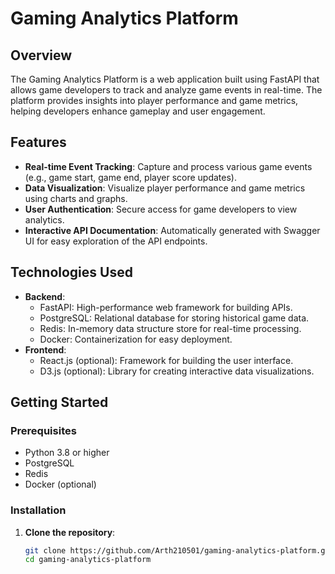 # Gaming Analytics Platform

## Overview

The Gaming Analytics Platform is a web application built using FastAPI that allows game developers to track and analyze game events in real-time. The platform provides insights into player performance and game metrics, helping developers enhance gameplay and user engagement.

## Features

- **Real-time Event Tracking**: Capture and process various game events (e.g., game start, game end, player score updates).
- **Data Visualization**: Visualize player performance and game metrics using charts and graphs.
- **User Authentication**: Secure access for game developers to view analytics.
- **Interactive API Documentation**: Automatically generated with Swagger UI for easy exploration of the API endpoints.

## Technologies Used

- **Backend**: 
  - FastAPI: High-performance web framework for building APIs.
  - PostgreSQL: Relational database for storing historical game data.
  - Redis: In-memory data structure store for real-time processing.
  - Docker: Containerization for easy deployment.
- **Frontend**: 
  - React.js (optional): Framework for building the user interface.
  - D3.js (optional): Library for creating interactive data visualizations.

## Getting Started

### Prerequisites

- Python 3.8 or higher
- PostgreSQL
- Redis
- Docker (optional)

### Installation

1. **Clone the repository**:
   ```bash
   git clone https://github.com/Arth210501/gaming-analytics-platform.git
   cd gaming-analytics-platform
